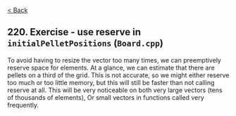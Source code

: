 [< Back](../README.md)

## 220. Exercise - use reserve in `initialPelletPositions` (`Board.cpp`)

To avoid having to resize the vector too many times, we can preemptively reserve space for elements.
At a glance, we can estimate that there are pellets on a third of the grid.
This is not accurate, so we might either reserve too much or too little memory,
but this will still be faster than not calling reserve at all.
This will be very noticeable on both very large vectors (tens of thousands of elements),
Or small vectors in functions called very frequently.
